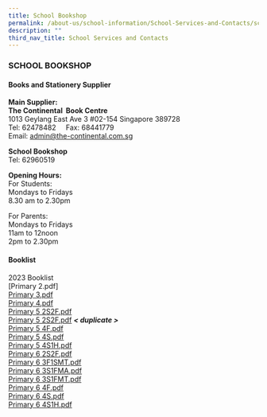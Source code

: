 ```yaml
---
title: School Bookshop
permalink: /about-us/school-information/School-Services-and-Contacts/school-bookshop/
description: ""
third_nav_title: School Services and Contacts
---
```

### SCHOOL BOOKSHOP

#### Books and Stationery Supplier
**Main Supplier:**    <br>
**The Continental  Book Centre** <br>
1013 Geylang East Ave 3 #02-154 Singapore 389728  <br>
Tel: 62478482     Fax: 68441779  <br>
Email: [admin@the-continental.com.sg](mailto:admin@the-continental.com.sg)

**School Bookshop**  <br>
Tel: 62960519

**Opening Hours:**  <br>
For Students: <br>
Mondays to Fridays  <br>
8.30 am to 2.30pm

For Parents: <br>
Mondays to Fridays <br>
11am to 12noon <br>
2pm to 2.30pm

#### Booklist
2023 Booklist <br>
[Primary 2.pdf][](/files/Bendemeer%20Booklist%202023%20Primary%203.pdf)<br>
[Primary 3.pdf](/files/Bendemeer%20Booklist%202022%20Primary%203.pdf) <br>
[Primary 4.pdf](/files/Bendemeer%20Booklist%202022%20Primary%204.pdf) <br>
[Primary 5 2S2F.pdf](/files/Bendemeer%20Booklist%202022%20Primary%205%202S2F.pdf) <br>
[Primary 5 2S2F.pdf](/files/Bendemeer%20Booklist%202022%20Primary%205%202S2F%20(1).pdf) ***< duplicate >*** <br>
[Primary 5 4F.pdf](/files/Bendemeer%20Booklist%202022%20Primary%205%204F.pdf) <br>
[Primary 5 4S.pdf](/files/Bendemeer%20Booklist%202022%20Primary%205%204S.pdf) <br>
[Primary 5 4S1H.pdf](/files/Bendemeer%20Booklist%202022%20Primary%205%204S1H.pdf) <br>
[Primary 6 2S2F.pdf](/files/Bendemeer%20Booklist%202022%20Primary%206%202S2F.pdf) <br>
[Primary 6 3F1SMT.pdf](/files/Bendemeer%20Booklist%202022%20Primary%206%203F1SMT.pdf) <br>
[Primary 6 3S1FMA.pdf](/files/Bendemeer%20Booklist%202022%20Primary%206%203S1FMA.pdf) <br>
[Primary 6 3S1FMT.pdf](/files/Bendemeer%20Booklist%202022%20Primary%206%203S1FMT.pdf) <br>
[Primary 6 4F.pdf](/files/Bendemeer%20Booklist%202022%20Primary%206%204F.pdf) <br>
[Primary 6 4S.pdf](/files/Bendemeer%20Booklist%202022%20Primary%206%204S.pdf) <br>
[Primary 6 4S1H.pdf](/files/Bendemeer%20Booklist%202022%20Primary%206%204S1H.pdf)
